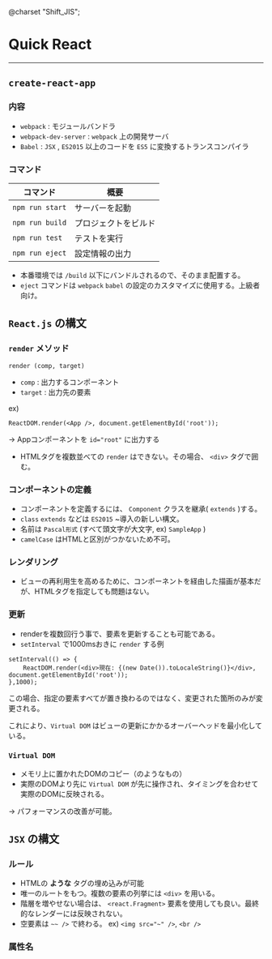 @charset "Shift_JIS";

# Quick React

---

## `create-react-app`

### 内容
- `webpack` : モジュールバンドラ
- `webpack-dev-server` : `webpack` 上の開発サーバ
- `Babel` : `JSX` , `ES2015` 以上のコードを `ES5` に変換するトランスコンパイラ

### コマンド

| コマンド | 概要 |
|---|---|
|`npm run start` |サーバーを起動 |
|`npm run build` |プロジェクトをビルド |
|`npm run test` |テストを実行 |
|`npm run eject`| 設定情報の出力 |

- 本番環境では `/build` 以下にバンドルされるので、そのまま配置する。
- `eject` コマンドは `webpack` `babel` の設定のカスタマイズに使用する。上級者向け。

## `React.js` の構文

### `render` メソッド

```
render (comp, target)
```

- `comp` : 出力するコンポーネント
- `target` : 出力先の要素

ex) 

```
ReactDOM.render(<App />, document.getElementById('root'));
```

→ Appコンポーネントを `id="root"` に出力する
- HTMLタグを複数並べての `render` はできない。その場合、 `<div>` タグで囲む。

### コンポーネントの定義

- コンポーネントを定義するには、 `Component` クラスを継承( `extends` )する。
- `class` `extends` などは `ES2015` ~導入の新しい構文。
- 名前は `Pascal形式` (すべて頭文字が大文字, ex) `SampleApp` )
- `camelCase` はHTMLと区別がつかないため不可。

### レンダリング

- ビューの再利用生を高めるために、コンポーネントを経由した描画が基本だが、HTMLタグを指定しても問題はない。

### 更新
- renderを複数回行う事で、要素を更新することも可能である。
- `setInterval` で1000msおきに `render` する例

```
setInterval(() => {
    ReactDOM.render(<div>現在: {(new Date()).toLocaleString()}</div>, document.getElementById('root'));
},1000);
```

この場合、指定の要素すべてが置き換わるのではなく、変更された箇所のみが変更される。

これにより、`Virtual DOM` はビューの更新にかかるオーバーヘッドを最小化している。

### `Virtual DOM`

- メモリ上に置かれたDOMのコピー（のようなもの）
- 実際のDOMより先に `Virtual DOM` が先に操作され、タイミングを合わせて実際のDOMに反映される。

→ パフォーマンスの改善が可能。

## `JSX` の構文

### ルール

- HTMLの **ような** タグの埋め込みが可能
- 唯一のルートをもつ。複数の要素の列挙には `<div>` を用いる。
- 階層を増やせない場合は、 `<react.Fragment>` 要素を使用しても良い。最終的なレンダーには反映されない。
- 空要素は `~~ />` で終わる。 ex) `<img src="~" />`, `<br />`

### 属性名
